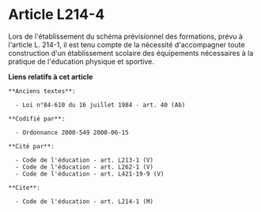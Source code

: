 # Article L214-4

Lors de l'établissement du schéma prévisionnel des formations, prévu à l'article L. 214-1, il est tenu compte de la nécessité
d'accompagner toute construction d'un établissement scolaire des équipements nécessaires à la pratique de l'éducation
physique et sportive.

**Liens relatifs à cet article**

	**Anciens textes**:

	  - Loi n°84-610 du 16 juillet 1984 - art. 40 (Ab)

	**Codifié par**:

	  - Ordonnance 2000-549 2000-06-15

	**Cité par**:

	  - Code de l'éducation - art. L213-1 (V)
	  - Code de l'éducation - art. L262-1 (V)
	  - Code de l'éducation - art. L421-19-9 (V)

	**Cite**:

	  - Code de l'éducation - art. L214-1 (M)
